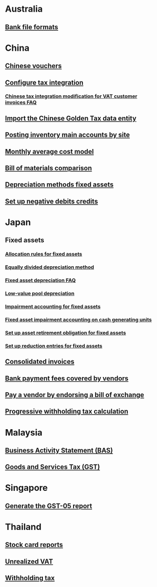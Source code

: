 # Australia			
## [Bank file formats](set-up-method-of-payment-pay-vendors-australian-banks.md)			
# China			
## [Chinese vouchers](chinese-vouchers.md)			
## [Configure tax integration](configure-tax-integration-china.md)
### [Chinese tax integration modification for VAT customer invoices FAQ](chn-chinese-tax-integration-vat-customer-invoices.md)		
## [Import the Chinese Golden Tax data entity](import-chinese-golden-tax-data-entity.md)			
## [Posting inventory main accounts by site](chn-about-posting-inventory-main-accounts-by-site.md)			
## [Monthly average cost model](chn-monthly-average-cost-model.md)			
## [Bill of materials comparison](chn-bom-comparison.md)			
## [Depreciation methods fixed assets ](depreciation-methods-fixed-assets-china.md)			
## [Set up negative debits credits ](set-up-negative-debits-credits-china.md)			
# Japan	
## Fixed assets
### [Allocation rules for fixed assets](allocation-rules-fixed-assets.md)			
### [Equally divided depreciation method](equally-divided-depreciation-method.md)			
### [Fixed asset depreciation FAQ](fixed-asset-depreciation-japan.md)			
### [Low-value pool depreciation](low-value-pool-depreciation.md)			
### [Impairment accounting for fixed assets](impairment-accounting-fixed-assets.md)
### [Fixed asset impairment accounting on cash generating units](fixed-asset-impairment-accounting-cash-generate-unit.md)			
### [Set up asset retirement obligation for fixed assets](set-up-asset-retirement-obligation-fixed-assets.md)
### [Set up reduction entries for fixed assets](set-up-reduction-entry-fixed-assets.md)	
## [Consolidated invoices](consolidate-invoices.md)			
## [Bank payment fees covered by vendors](bank-payment-fees-vendors.md)			
## [Pay a vendor by endorsing a bill of exchange](pay-vendor-endorse-bill-of-exchange.md)
## [Progressive withholding tax calculation](japan-progressive-withholding-tax-calculation.md)			
# Malaysia			
## [Business Activity Statement (BAS)](business-activity-statement-bas-overview.md)			
## [Goods and Services Tax (GST)](gst-malaysia.md)			
# Singapore			
## [Generate the GST-05 report](generate-gst-05-report-singapore.md)			
# Thailand			
## [Stock card reports](thailand-stock-card-reports.md)			
## [Unrealized VAT](thailand-unrealized-vat.md)			
## [Withholding tax](thailand-withholding-tax.md)		
